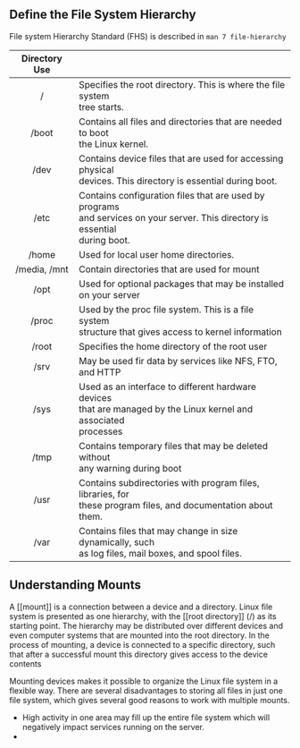 
## Define the File System Hierarchy

File system Hierarchy Standard (FHS) is described in ``man 7 file-hierarchy`` 


| Directory Use |                                                                                                                                    |
| :-----------: | :--------------------------------------------------------------------------------------------------------------------------------- |
|       /       | Specifies the root directory. This is where the file system<br>tree starts.                                                        |
|     /boot     | Contains all files and directories that are needed to boot<br>the Linux kernel.                                                    |
|     /dev      | Contains device files that are used for accessing physical<br>devices. This directory is essential during boot.                    |
|     /etc      | Contains configuration files that are used by programs<br>and services on your server. This directory is essential<br>during boot. |
|     /home     | Used for local user home directories.                                                                                              |
| /media, /mnt  | Contain directories that are used for mount                                                                                        |
|     /opt      | Used for optional packages that may be installed <br>on your server                                                                |
|     /proc     | Used by the proc file system. This is a file system <br>structure that gives access to kernel information                          |
|     /root     | Specifies the home directory of the root user                                                                                      |
|     /srv      | May be used fir data by services like NFS, FTO, and HTTP                                                                           |
|     /sys      | Used as an interface to different hardware devices<br>that are managed by the Linux kernel and associated<br>processes             |
|     /tmp      | Contains temporary files that may be deleted without <br>any warning during boot                                                   |
|     /usr      | Contains subdirectories with program files, libraries, for <br>these program files, and documentation about them.                  |
|     /var      | Contains files that may change in size dynamically, such <br>as log files, mail boxes, and spool files.                            |
## Understanding Mounts
A [[mount]] is a connection between a device and a directory. Linux file system is presented as one hierarchy, with the [[root directory]] (/) as its starting point. The hierarchy may be distributed over different devices and even computer systems that are mounted into the root directory. In the process of mounting, a device is connected to a specific directory, such that after a successful mount this directory gives access to the device contents

Mounting devices makes it possible to organize the Linux file system in a flexible way. There are several disadvantages to storing all files in just one file system, which gives several good reasons to work with multiple mounts.
- High activity in one area may fill up the entire file system which will negatively impact services running on the server.
- 